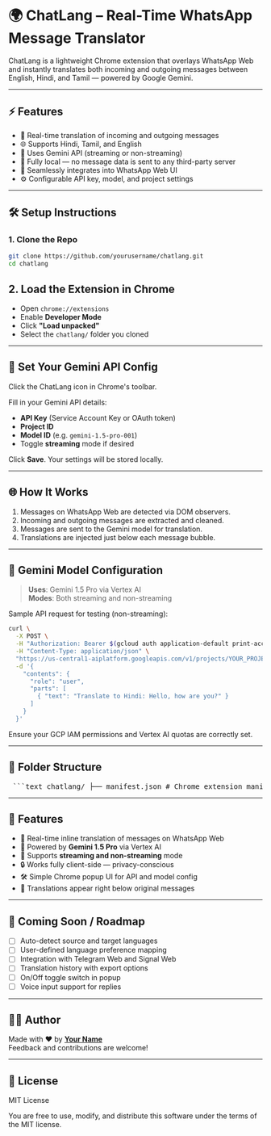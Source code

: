 # 🌍 ChatLang – Real-Time WhatsApp Message Translator

ChatLang is a lightweight Chrome extension that overlays WhatsApp Web and instantly translates both incoming and outgoing messages between English, Hindi, and Tamil — powered by Google Gemini.

---

## ⚡ Features

- 🔁 Real-time translation of incoming and outgoing messages
- 🌐 Supports Hindi, Tamil, and English
- 🧠 Uses Gemini API (streaming or non-streaming)
- 👀 Fully local — no message data is sent to any third-party server
- 💬 Seamlessly integrates into WhatsApp Web UI
- ⚙️ Configurable API key, model, and project settings

---

## 🛠 Setup Instructions

### 1. Clone the Repo

```bash
git clone https://github.com/yourusername/chatlang.git
cd chatlang
```

## 2. Load the Extension in Chrome

- Open `chrome://extensions`
- Enable **Developer Mode**
- Click **"Load unpacked"**
- Select the `chatlang/` folder you cloned

---

## 🔐 Set Your Gemini API Config

Click the ChatLang icon in Chrome's toolbar.

Fill in your Gemini API details:

- **API Key** (Service Account Key or OAuth token)
- **Project ID**
- **Model ID** (e.g. `gemini-1.5-pro-001`)
- Toggle **streaming** mode if desired

Click **Save**. Your settings will be stored locally.

---

## 🌐 How It Works

1. Messages on WhatsApp Web are detected via DOM observers.
2. Incoming and outgoing messages are extracted and cleaned.
3. Messages are sent to the Gemini model for translation.
4. Translations are injected just below each message bubble.

---

## 🧠 Gemini Model Configuration

> **Uses**: Gemini 1.5 Pro via Vertex AI  
> **Modes**: Both streaming and non-streaming

Sample API request for testing (non-streaming):

```bash
curl \
  -X POST \
  -H "Authorization: Bearer $(gcloud auth application-default print-access-token)" \
  -H "Content-Type: application/json" \
  "https://us-central1-aiplatform.googleapis.com/v1/projects/YOUR_PROJECT_ID/locations/us-central1/publishers/google/models/YOUR_MODEL_ID:streamGenerateContent" \
  -d '{
    "contents": {
      "role": "user",
      "parts": [
        { "text": "Translate to Hindi: Hello, how are you?" }
      ]
    }
  }'
```


Ensure your GCP IAM permissions and Vertex AI quotas are correctly set.

---

## 📁 Folder Structure

<pre lang="text"> ```text chatlang/ ├── manifest.json # Chrome extension manifest ├── background.js # Handles background events (if needed) ├── content-script.js # Injected into WhatsApp Web to hook messages ├── popup.html # UI for configuring API keys, model, etc. ├── popup.js # Logic for popup interactions ├── styles.css # Styling for the popup ├── icons/ # Extension icon assets │ ├── icon16.png │ ├── icon48.png │ └── icon128.png └── utils/ └── translator.js # Gemini streaming/non-streaming logic ``` </pre>

---

## 🔮 Features

- 🔄 Real-time inline translation of messages on WhatsApp Web
- 🤖 Powered by **Gemini 1.5 Pro** via Vertex AI
- 🚀 Supports **streaming and non-streaming** mode
- 🔒 Works fully client-side — privacy-conscious
- 🛠 Simple Chrome popup UI for API and model config
- 📌 Translations appear right below original messages

---

## 🧪 Coming Soon / Roadmap

- [ ] Auto-detect source and target languages
- [ ] User-defined language preference mapping
- [ ] Integration with Telegram Web and Signal Web
- [ ] Translation history with export options
- [ ] On/Off toggle switch in popup
- [ ] Voice input support for replies

---

## 👨‍💻 Author

Made with ❤️ by **[Your Name](https://github.com/yourusername)**  
Feedback and contributions are welcome!

---

## 📄 License

MIT License

You are free to use, modify, and distribute this software under the terms of the MIT license.
